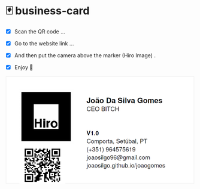 # 🃏 business-card

- [x] Scan the QR code ...
- [x] Go to the website link ...
- [x] And then put the camera above the marker (Hiro Image) .
- [x] Enjoy 🎉



![🃏](/assets/business_card.PNG)

